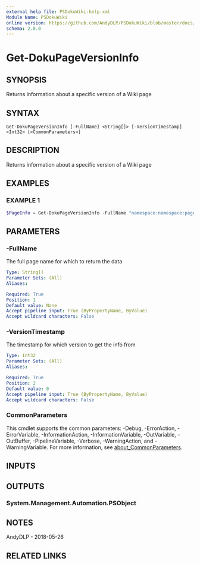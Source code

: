 ```yaml
---
external help file: PSDokuWiki-help.xml
Module Name: PSDokuWiki
online version: https://github.com/AndyDLP/PSDokuWiki/blob/master/docs/Get-DokuPageVersionInfo.md
schema: 2.0.0
---
```


# Get-DokuPageVersionInfo

## SYNOPSIS
Returns information about a specific version of a Wiki page

## SYNTAX

```
Get-DokuPageVersionInfo [-FullName] <String[]> [-VersionTimestamp] <Int32> [<CommonParameters>]
```

## DESCRIPTION
Returns information about a specific version of a Wiki page

## EXAMPLES

### EXAMPLE 1
```powershell
$PageInfo = Get-DokuPageVersionInfo -FullName "namespace:namespace:page" -VersionTimestamp 1497464418
```

## PARAMETERS

### -FullName
The full page name for which to return the data

```yaml
Type: String[]
Parameter Sets: (All)
Aliases:

Required: True
Position: 1
Default value: None
Accept pipeline input: True (ByPropertyName, ByValue)
Accept wildcard characters: False
```

### -VersionTimestamp
The timestamp for which version to get the info from

```yaml
Type: Int32
Parameter Sets: (All)
Aliases:

Required: True
Position: 2
Default value: 0
Accept pipeline input: True (ByPropertyName, ByValue)
Accept wildcard characters: False
```

### CommonParameters
This cmdlet supports the common parameters: -Debug, -ErrorAction, -ErrorVariable, -InformationAction, -InformationVariable, -OutVariable, -OutBuffer, -PipelineVariable, -Verbose, -WarningAction, and -WarningVariable. For more information, see [about_CommonParameters](http://go.microsoft.com/fwlink/?LinkID=113216).

## INPUTS

## OUTPUTS

### System.Management.Automation.PSObject
## NOTES
AndyDLP - 2018-05-26

## RELATED LINKS
